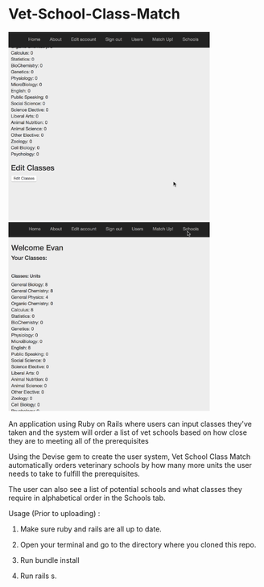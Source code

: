 # Vet-School-Class-Match

<img src="https://github.com/pkmnfreak/Vet-School-Class-Match/blob/master/Class-Match.gif" width="400"> <img src="https://github.com/pkmnfreak/Vet-School-Class-Match/blob/master/Class-Match-Schools.gif" width="400">

An application using Ruby on Rails where users can input classes they've taken and the system will order a list of vet schools based on how close they are to meeting all of the prerequisites

Using the Devise gem to create the user system, Vet School Class Match automatically orders veterinary schools by how many more units the user needs to take to fulfill the prerequisites.

The user can also see a list of potential schools and what classes they require in alphabetical order in the Schools tab.

Usage (Prior to uploading) :
1. Make sure ruby and rails are all up to date.

2. Open your terminal and go to the directory where you cloned this repo.

3. Run bundle install

4. Run rails s.
